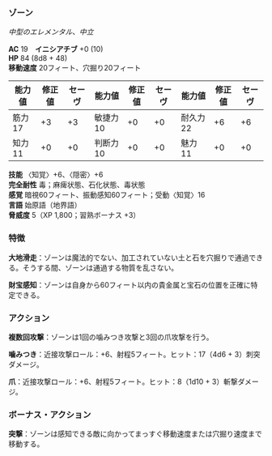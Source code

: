 ### ゾーン
*中型のエレメンタル、中立*

**AC** 19　**イニシアチブ** +0 (10)  
**HP** 84 (8d8 + 48)  
**移動速度** 20フィート、穴掘り20フィート

| 能力値 | 修正値 | セーヴ | 能力値 | 修正値 | セーヴ | 能力値 | 修正値 | セーヴ |
|--------|--------|--------|--------|--------|--------|--------|--------|--------|
| 筋力17 | +3 | +3 | 敏捷力10 | +0 | +0 | 耐久力22 | +6 | +6 |
| 知力11 | +0 | +0 | 判断力10 | +0 | +0 | 魅力11 | +0 | +0 |

**技能** 〈知覚〉+6、〈隠密〉+6  
**完全耐性** 毒；麻痺状態、石化状態、毒状態  
**感覚** 暗視60フィート、振動感知60フィート；受動〈知覚〉16  
**言語** 始原語（地界語）  
**脅威度** 5（XP 1,800；習熟ボーナス +3）

### 特徴

**大地滑走**：ゾーンは魔法的でない、加工されていない土と石を穴掘りで通過できる。そうする間、ゾーンは通過する物質を乱さない。

**財宝感知**：ゾーンは自身から60フィート以内の貴金属と宝石の位置を正確に特定できる。

### アクション

**複数回攻撃**：ゾーンは1回の噛みつき攻撃と3回の爪攻撃を行う。

**噛みつき**：近接攻撃ロール：+6、射程5フィート。ヒット：17（4d6 + 3）刺突ダメージ。

**爪**：近接攻撃ロール：+6、射程5フィート。ヒット：8（1d10 + 3）斬撃ダメージ。

### ボーナス・アクション

**突撃**：ゾーンは感知できる敵に向かってまっすぐ移動速度または穴掘り速度まで移動する。